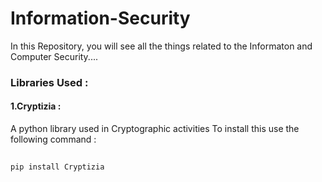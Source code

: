 # Information-Security

In this Repository, you will see all the things related to the Informaton and Computer Security....

### Libraries Used : 
#### 1.Cryptizia :
A python library used in Cryptographic activities
To install this use the following command :
##
    pip install Cryptizia

